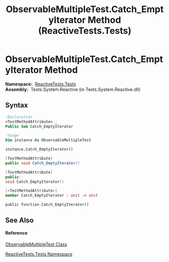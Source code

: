 ﻿---
title: ObservableMultipleTest.Catch_EmptyIterator Method  (ReactiveTests.Tests)
TOCTitle: Catch_EmptyIterator Method
ms:assetid: M:ReactiveTests.Tests.ObservableMultipleTest.Catch_EmptyIterator
ms:mtpsurl: https://msdn.microsoft.com/en-us/library/reactivetests.tests.observablemultipletest.catch_emptyiterator(v=VS.103)
ms:contentKeyID: 36620926
ms.date: 06/28/2011
mtps_version: v=VS.103
f1_keywords:
- ReactiveTests.Tests.ObservableMultipleTest.Catch_EmptyIterator
dev_langs:
- CSharp
- JScript
- VB
- FSharp
- c++
---

# ObservableMultipleTest.Catch\_EmptyIterator Method

**Namespace:**  [ReactiveTests.Tests](hh289046\(v=vs.103\).md)  
**Assembly:**  Tests.System.Reactive (in Tests.System.Reactive.dll)

## Syntax

``` vb
'Declaration
<TestMethodAttribute> _
Public Sub Catch_EmptyIterator
```

``` vb
'Usage
Dim instance As ObservableMultipleTest

instance.Catch_EmptyIterator()
```

``` csharp
[TestMethodAttribute]
public void Catch_EmptyIterator()
```

``` c++
[TestMethodAttribute]
public:
void Catch_EmptyIterator()
```

``` fsharp
[<TestMethodAttribute>]
member Catch_EmptyIterator : unit -> unit 
```

``` jscript
public function Catch_EmptyIterator()
```

## See Also

#### Reference

[ObservableMultipleTest Class](hh303586\(v=vs.103\).md)

[ReactiveTests.Tests Namespace](hh289046\(v=vs.103\).md)

